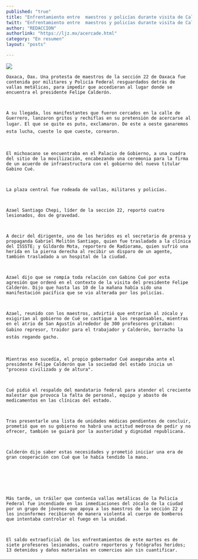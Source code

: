 ```yaml
---
published: "true"
title: "Enfrentamiento entre  maestros y policías durante visita de Calderón a Oaxaca"
twitt: "Enfrentamiento entre  maestros y policías durante visita de Calderón a Oaxaca"
author: "REDACCION"
authorlink: "https://ljz.mx/acercade.html"
category: "En resumen"
layout: "posts"

---
```

![](http://i.imgur.com/p1GyMxBm.jpg
)


  
    
  
  
  
    Oaxaca, Oax. Una protesta de maestros de la sección 22 de Oaxaca fue contenida por militares y Policía Federal resguardados detrás de vallas metálicas, para impedir que accedieran al lugar donde se encuentra el presidente Felipe Calderón.
  
  
  
    A su llegada, los manifestantes que fueron cercados en la calle de Guerrero, lanzaron gritos y rechiflas en su pretensión de acercarse al lugar. El que se quite es puto, exclamaron. De este a oeste ganaremos esta lucha, cueste lo que cueste, corearon.
  
  
  
    El michoacano se encuentraba en el Palacio de Gobierno, a una cuadra del sitio de la movilización, encabezando una ceremonia para la firma de un acuerdo de infraestructura con el gobierno del nuevo titular Gabino Cué.
  
  
  
    La plaza central fue rodeada de vallas, militares y policías.
  
  
  
    Azael Santiago Chepi, líder de la sección 22, reportó cuatro lesionados, dos de gravedad.
  
  
  
    A decir del dirigente, uno de los heridos es el secretario de prensa y propaganda Gabriel Melitón Santiago, quien fue trasladado a la clínica del ISSSTE; y Gildardo Mota, reportero de Radiorama, quien sufrió una herida en la pierna derecha al recibir un disparo de un agente, también trasladado a un hospital de la ciudad.
  
  
  
    Azael dijo que se rompía toda relación con Gabino Cué por esta agresión que ordenó en el contexto de la visita del presidente Felipe Calderón. Dijo que hasta las 10 de la mañana había sido una manifestación pacífica que se vio alterada por los policías.
  
  
  
    Azael, reunido con los maestros, advirtió que entrarían al zócalo y exigirían al gobierno de Cué se castigue a los responsables, mientras en el atrio de San Agustín alrededor de 300 profesores gritaban: Gabino represor, traidor para el trabajador y Calderón, borracho la estás regando gacho.
  
  
  
    Mientras eso sucedía, el propio gobernador Cué aseguraba ante el presidente Felipe Calderón que la sociedad del estado inicia un "proceso civilizado y de altura".
  
  
  
    Cué pidió el respaldo del mandatario federal para atender el creciente malestar que provoca la falta de personal, equipo y abasto de medicamentos en las clínicas del estado.
  
  
  
    Tras presentarle una lista de unidades médicas pendientes de concluir, prometió que en su gobierno no habrá una actitud medrosa de pedir y no ofrecer, también se guiará por la austeridad y dignidad republicana.
  
  
  
    Calderón dijo saber estas necesidades y prometió iniciar una era de gran cooperación con Cué que le había tendido la mano.
  
  
  
     
  
  
  
    Más tarde, un tráiler que contenía vallas metálicas de la Policía Federal fue incendiado en las inmediaciones del zócalo de la ciudad por un grupo de jóvenes que apoya a los maestros de la sección 22 y los inconformes recibieron de manera violenta al cuerpo de bomberos que intentaba controlar el fuego en la unidad.
  
  
  
    El saldo extraoficial de los enfrentamientos de este martes es de siete profesores lesionados, cuatro reporteros y fotógrafos heridos; 13 detenidos y daños materiales en comercios aún sin cuantificar.
  

